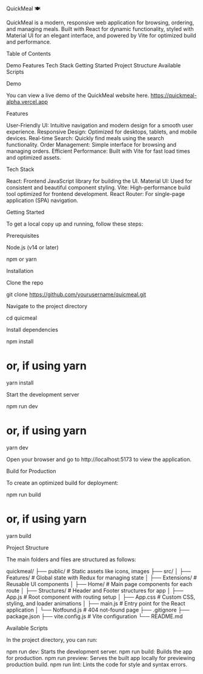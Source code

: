 QuickMeal 🍽️

QuickMeal is a modern, responsive web application for browsing, ordering, and managing meals. Built with React for dynamic functionality, styled with Material UI for an elegant interface, and powered by Vite for optimized build and performance.

Table of Contents

Demo
Features
Tech Stack
Getting Started
Project Structure
Available Scripts

Demo

You can view a live demo of the QuickMeal website here. https://quickmeal-alpha.vercel.app

Features

User-Friendly UI: Intuitive navigation and modern design for a smooth user experience.
Responsive Design: Optimized for desktops, tablets, and mobile devices.
Real-time Search: Quickly find meals using the search functionality.
Order Management: Simple interface for browsing and managing orders.
Efficient Performance: Built with Vite for fast load times and optimized assets.

Tech Stack

React: Frontend JavaScript library for building the UI.
Material UI: Used for consistent and beautiful component styling.
Vite: High-performance build tool optimized for frontend development.
React Router: For single-page application (SPA) navigation.

Getting Started

To get a local copy up and running, follow these steps:

Prerequisites

Node.js (v14 or later)

npm or yarn

Installation

Clone the repo

git clone https://github.com/yourusername/quicmeal.git

Navigate to the project directory

cd quicmeal

Install dependencies

npm install

# or, if using yarn

yarn install

Start the development server

npm run dev

# or, if using yarn

yarn dev

Open your browser and go to http://localhost:5173 to view the application.

Build for Production

To create an optimized build for deployment:

npm run build

# or, if using yarn

yarn build

Project Structure

The main folders and files are structured as follows:

quickmeal/
├── public/              # Static assets like icons, images
├── src/
│   ├── Features/        # Global state with Redux for managing state
│   ├── Extensions/      # Reusable UI components
│   ├── Home/            # Main page components for each route
│   ├── Structures/      # Header and Footer structures for app
│   ├── App.js           # Root component with routing setup
│   ├── App.css          # Custom CSS, styling, and loader animations
│   ├── main.js          # Entry point for the React application
│   └── Notfound.js      # 404 not-found page
├── .gitignore
├── package.json
├── vite.config.js       # Vite configuration
└── README.md


Available Scripts

In the project directory, you can run:

npm run dev: Starts the development server.
npm run build: Builds the app for production.
npm run preview: Serves the built app locally for previewing production build.
npm run lint: Lints the code for style and syntax errors.
